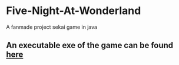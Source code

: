# Five-Night-At-Wonderland
A fanmade project sekai game in java

## An executable exe of the game can be found [here](https://drive.google.com/file/d/1h5eSIPcw3XGXLIv4FxnP6QbPFtlhl2PO/view?usp=drive_link)


